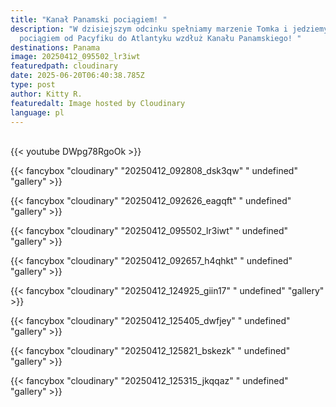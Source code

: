 ```yaml
---
title: "Kanał Panamski pociągiem! "
description: "W dzisiejszym odcinku spełniamy marzenie Tomka i jedziemy
  pociągiem od Pacyfiku do Atlantyku wzdłuż Kanału Panamskiego! "
destinations: Panama
image: 20250412_095502_lr3iwt
featuredpath: cloudinary
date: 2025-06-20T06:40:38.785Z
type: post
author: Kitty R.
featuredalt: Image hosted by Cloudinary
language: pl
---
```

<br>{{< youtube DWpg78RgoOk >}}</br>

{{< fancybox "cloudinary" "20250412_092808_dsk3qw" " undefined" "gallery" >}}

{{< fancybox "cloudinary" "20250412_092626_eagqft" " undefined" "gallery" >}}

{{< fancybox "cloudinary" "20250412_095502_lr3iwt" " undefined" "gallery" >}}

{{< fancybox "cloudinary" "20250412_092657_h4qhkt" " undefined" "gallery" >}}

{{< fancybox "cloudinary" "20250412_124925_giin17" " undefined" "gallery" >}}

{{< fancybox "cloudinary" "20250412_125405_dwfjey" " undefined" "gallery" >}}

{{< fancybox "cloudinary" "20250412_125821_bskezk" " undefined" "gallery" >}}

{{< fancybox "cloudinary" "20250412_125315_jkqqaz" " undefined" "gallery" >}}